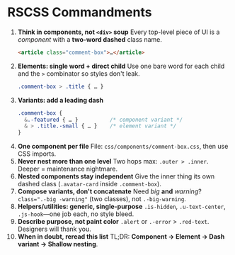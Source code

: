 # RSCSS Commandments
1. **Think in components, not `<div>` soup**
   Every top-level piece of UI is a *component* with a **two-word dashed** class name.
   ```html
   <article class="comment-box">…</article>
   ```
2. **Elements: single word + direct child**
   Use one bare word for each child and the `>` combinator so styles don't leak.
   ```css
   .comment-box > .title { … }
   ```
3. **Variants: add a leading dash**
   ```css
   .comment-box {
     &.-featured { … }          /* component variant */
     & > .title.-small { … }    /* element variant */
   }
   ```
4. **One component per file**
   File: `css/components/comment-box.css`, then use CSS imports.
5. **Never nest more than one level**
   Two hops max: `.outer > .inner`. Deeper = maintenance nightmare.
6. **Nested components stay independent**
   Give the inner thing its own dashed class (`.avatar-card` inside `.comment-box`).
7. **Compose variants, don't concatenate**
   Need *big* **and** *warning*? `class=".-big -warning"` (two classes), not `.-big-warning`.
8. **Helpers/utilities: generic, single-purpose**
   `.is-hidden`, `.u-text-center`, `.js-hook`—one job each, no style bleed.
9. **Describe purpose, not paint color**
   `.alert` or `.-error` > `.red-text`. Designers will thank you.
10. **When in doubt, reread this list**
    TL;DR: **Component → Element → Dash variant → Shallow nesting**.
